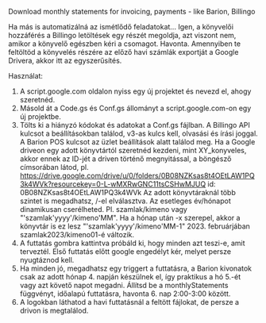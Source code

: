 Download monthly statements for invoicing, payments - like Barion, Billingo

Ha más is automatizálná az ismétlődő feladatokat...
Igen, a könyvelői hozzáférés a Billingo letöltések egy részét megoldja, azt viszont nem, amikor a könyvelő egészben kéri a csomagot. Havonta.
Amennyiben te feltöltöd a könyvelés részére az előző havi számlák exportját a Google Drivera, akkor itt az egyszerűsítés.

Használat:
1. A script.google.com oldalon nyiss egy új projektet és nevezd el, ahogy szeretnéd. 
2. Másold át a Code.gs és Conf.gs állományt a script.google.com-on egy új projektbe. 
3. Tölts ki a hiányzó kódokat és adatokat a Conf.gs fájlban.
A Billingo API kulcsot a beállításokban találod, v3-as kulcs kell, olvasási és írási joggal.
A Barion POS kulcsot az üzlet beállítások alatt találod meg.
Ha a Google driveon egy adott könyvtártól szeretnéd kezdeni, mint XY_konyveles, akkor ennek az ID-jét a driven történő megnyitással, a böngésző címsorában látod, pl. 
https://drive.google.com/drive/u/0/folders/0B08NZKsas8t4OEtLAW1PQ3k4WVk?resourcekey=0-L-wMXRwGNC11tsCSHwMJUQ
id: 0B08NZKsas8t4OEtLAW1PQ3k4WVk
Az adott könyvtáraknál több szintet is megadhatsz, /-el elválasztva. Az esetleges év/hónapot dinamikusan cserélheted. Pl.
szamlak/kimeno vagy "'szamlak'yyyy'/kimeno'MM". Ha a hónap után -x szerepel, akkor a könyvtár is ez lesz "'szamlak'yyyy'/kimeno'MM-1" 2023. februárjában szamlak2023/kimeno01-é változik.
4. A futtatás gombra kattintva próbáld ki, hogy minden azt teszi-e, amit terveztél. Első futtatás előtt google engedélyt kér, melyet persze nyugtáznod kell.
5. Ha minden jó, megadhatsz egy triggert a futtatásra, a Barion kivonatok csak az adott hónap 4. napján készülnek el, így praktikus a hó 5.-ét vagy azt követő napot megadni. Állítsd be a monthlyStatements függvényt, időalapú futtatásra, havonta 6. nap 2:00-3:00 között.
6. A logokban láthatod a havi futtatásnál a feltött fájlokat, de persze a drivon is megtalálod.
